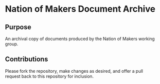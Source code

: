 # Nation of Makers Document Archive

## Purpose

An archival copy of documents produced by the Nation of Makers working
group.

## Contributions

Please fork the repository, make changes as desired, and offer a pull
request back to this repository for inclusion.

